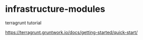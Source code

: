 # infrastructure-modules
terragrunt tutorial

https://terragrunt.gruntwork.io/docs/getting-started/quick-start/

